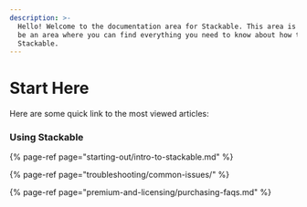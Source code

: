 ```yaml
---
description: >-
  Hello! Welcome to the documentation area for Stackable. This area is meant to
  be an area where you can find everything you need to know about how to use
  Stackable.
---
```


# Start Here

Here are some quick link to the most viewed articles:

### Using Stackable

{% page-ref page="starting-out/intro-to-stackable.md" %}

{% page-ref page="troubleshooting/common-issues/" %}

{% page-ref page="premium-and-licensing/purchasing-faqs.md" %}





